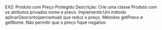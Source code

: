 EX2: Produto com Preço Protegido
Descrição: Crie uma classe Produto com os atributos privados nome e preco.
Implemente:Um método aplicarDesconto(percentual) que reduz o preço.
Métodos getPreco e getNome.
Não permitir que o preço fique negativo.

